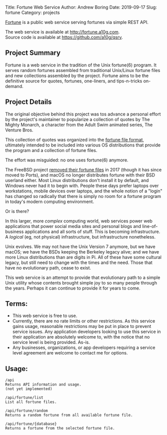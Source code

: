 Title: Fortune Web Service
Author: Andrew Boring
Date: 2019-09-17
Slug: fortune
Category: projects

[Fortune](http://fortune.a10g.com) is a public web service serving fortunes via simple REST API.  


The web service is available at http://fortune.a10g.com.  
Source code is available at https://github.com/a10g/qsrv.

## Project Summary
Fortune is a web service in the tradition of the Unix fortune(6) program. It serves random fortunes assembled from traditional Unix/Linux fortune files and new collections assembled by the project. Fortune aims to be the definitive source for quotes, fortunes, one-liners, and tips-n-tricks on-demand.


## Project Details
The original objective behind this project was tos advance a personal effort by the project's maintainer to popularize a collection of quotes by The Mighty Monarch, a character from the Adult Swim animated series, The Venture Bros.

This collection of quotes was organized into the [fortune file format](https://en.wikipedia.org/wiki/Fortune_(Unix)#Fortune_files), ultimately intended to be included into various OS distributions that provide the program and a collection of fortune files.

The effort was misguided: no one uses fortune(6) anymore.

The FreeBSD project [removed their fortune files](https://svnweb.freebsd.org/base?view=revision&revision=325828) in 2017 (though it has since moved to Ports), and macOS no longer distributes fortune with their BSD userland either. Most Linux distributions don't install it by default, and Windows never had it to begin with. People these days prefer laptops over workstations, mobile devices over laptops, and the whole notion of a "login" has changed so radically that there is simply no room for a fortune program in today's modern computing environment.

Or is there?

In this larger, more _complex_ computing world, web services power web applications that power social media sites and personal blogs and line-of-business applications and all sorts of stuff. This is becoming infrastructure. A _logical_ (eg, not physical) infrastructure, but infrastructure nonetheless.

Unix evolves. We may not have the Unix Version 7 anymore, but we have macOS; we have the BSDs keeping the Berkeley legacy alive; and we have more Linux distributions than are digits in Pi. All of these have some cultural legacy, but still need to change with the times and the need. Those that have no evolutionary path, cease to exist.

This web service is an attempt to provide that evolutionary path to a simple Unix utility whose contents brought simple joy to so many people through the years. Perhaps it can continue to provide it for years to come.


## Terms:

- This web service is free to use.
- Currently, there are no rate limits or other restrictions. As this service gains usage, reasonable  restrictions may be put in place to prevent service issues. Any application developers looking to use this service in their application are absolutely welcome to, with the notice that no service level is being provided. As-is.
- Any businesses, organizations, or app developers requiring a service level agreement are welcome to contact me for options.

## Usage:

```
/api
Returns API information and usage.
(not yet implemented)
```
```
/api/fortune/list
List all fortune files.
```
```
/api/fortune/random
Returns a random fortune from all available fortune file.
```
```
/api/fortune/{database}
Returns a fortune from the selected fortune file.
```
